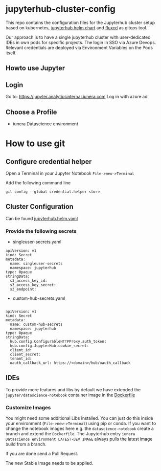 # jupyterhub-cluster-config 
This repo contains the configuration files for the Jupyterhub cluster setup based on kubernetes, [jupyterhub helm chart](https://jupyterhub.github.io/helm-chart/) and [fluxcd](https://fluxcd.io/flux/components/kustomize/kustomizations/) as gitops tool.

Our approach is to have a single jupyterhub cluster with user-dedicated IDEs in own pods for specific projects. The login in SSO via Azure Devops. Relevant credentials are deployed via Environment Variables on the Pods itself. 

## Howto use Jupyter

## Login
Go to: https://jupyter.analyticsinternal.iunera.com
Log in with azure ad

## Choose a Profile
* iunera Datascience environment

# How to use git

## Configure credential helper
Open a Terminal in your Jupyter Notebook `File->new->Terminal`

Add the following command line
```
git config --global credential.helper store
```

## Cluster Configuration 
Can be found [jupyterhub.helm.yaml](kubernetes/jupyterhub/jupyterhub.helm.yaml) 

### Provide the following secrets

* singleuser-secrets.yaml

```
apiVersion: v1
kind: Secret
metadata:
  name: singleuser-secrets
  namespace: jupyterhub
type: Opaque
stringData:
  s3_access_key_id: 
  s3_access_key_secret: 
  s3_endpoint: 
```

* custom-hub-secrets.yaml
```

apiVersion: v1
kind: Secret
metadata:
  name: custom-hub-secrets
  namespace: jupyterhub
type: Opaque
stringData:
  hub.config.ConfigurableHTTPProxy.auth_token: 
  hub.config.JupyterHub.cookie_secret: 
  client_id: 
  client_secret: 
  tenant_id: 
  oauth_callback_url: https://<domain>/hub/oauth_callback
```

## IDEs 
To provide more features and libs by default we have extended the `jupyter/datascience-notebook` container image in the [Dockerfile](docker/datascience-notebook/Dockerfile)

### Customize Images
You might need some additional Libs installed. You can just do this inside your environment (`File->new->Terminal`) using pip or conda.
If you want to change the notebook images here e.g. the `datascience-notebook` create a branch and extend the `Dockerfile`. The Jupyterhub entry `iunera Datascience environment LATEST-DEV IMAGE` always pulls the latest image build from a branch.

If you are done send a Pull Request.

The new Stable Image needs to be applied.
